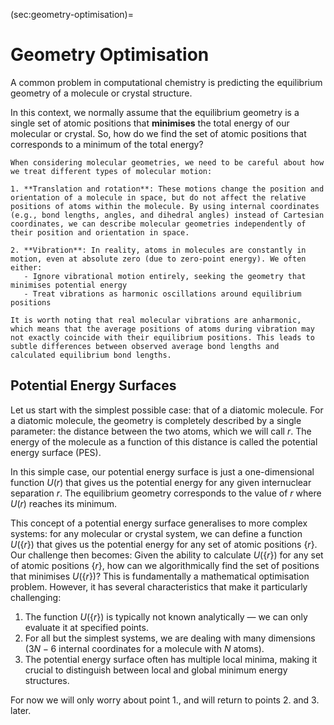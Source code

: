 (sec:geometry-optimisation)=
# Geometry Optimisation 

A common problem in computational chemistry is predicting the equilibrium geometry of a molecule or crystal structure.

In this context, we normally assume that the equilibrium geometry is a single set of atomic positions that **minimises** the total energy of our molecular or crystal. So, how do we find the set of atomic positions that corresponds to a minimum of the total energy?

```{note}
When considering molecular geometries, we need to be careful about how we treat different types of molecular motion:

1. **Translation and rotation**: These motions change the position and orientation of a molecule in space, but do not affect the relative positions of atoms within the molecule. By using internal coordinates (e.g., bond lengths, angles, and dihedral angles) instead of Cartesian coordinates, we can describe molecular geometries independently of their position and orientation in space.

2. **Vibration**: In reality, atoms in molecules are constantly in motion, even at absolute zero (due to zero-point energy). We often either:
   - Ignore vibrational motion entirely, seeking the geometry that minimises potential energy
   - Treat vibrations as harmonic oscillations around equilibrium positions
   
It is worth noting that real molecular vibrations are anharmonic, which means that the average positions of atoms during vibration may not exactly coincide with their equilibrium positions. This leads to subtle differences between observed average bond lengths and calculated equilibrium bond lengths.
```

## Potential Energy Surfaces

Let us start with the simplest possible case: that of a diatomic molecule. For a diatomic molecule, the geometry is completely described by a single parameter: the distance between the two atoms, which we will call $r$. The energy of the molecule as a function of this distance is called the potential energy surface (PES).

In this simple case, our potential energy surface is just a one-dimensional function $U(r)$ that gives us the potential energy for any given internuclear separation $r$. The equilibrium geometry corresponds to the value of $r$ where $U(r)$ reaches its minimum.

This concept of a potential energy surface generalises to more complex systems: for any molecular or crystal system, we can define a function $U(\left\{r\right\})$ that gives us the potential energy for any set of atomic positions $\left\{r\right\}$. Our challenge then becomes:
Given the ability to calculate $U(\left\{r\right\})$ for any set of atomic positions $\left\{r\right\}$, how can we algorithmically find the set of positions that minimises $U(\left\{r\right\})$?
This is fundamentally a mathematical optimisation problem. However, it has several characteristics that make it particularly challenging:
1. The function $U(\{r\})$ is typically not known analytically &mdash; we can only evaluate it at specified points.
2. For all but the simplest systems, we are dealing with many dimensions ($3N-6$ internal coordinates for a molecule with $N$ atoms).
3. The potential energy surface often has multiple local minima, making it crucial to distinguish between local and global minimum energy structures.

For now we will only worry about point 1., and will return to points 2. and 3. later.

